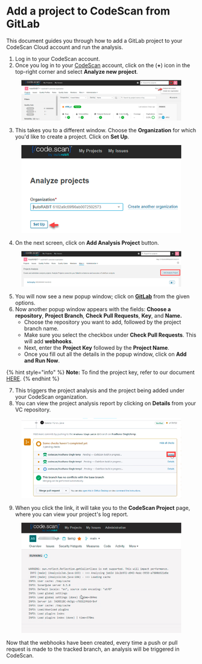 # Add a project to CodeScan from GitLab

This document guides you through how to add a GitLab project to your CodeScan Cloud account and run the analysis.

1. Log in to your CodeScan account.
2. Once you log in to your [CodeScan](https://www.codescan.io/) account, click on the (**+**) icon in the top-right corner and select **Analyze new project**.

<figure><img src="../../../../.gitbook/assets/image (37) (1) (1) (1) (1) (1) (1) (1) (1) (1) (1) (1) (1) (1) (1).png" alt=""><figcaption></figcaption></figure>

3. This takes you to a different window. Choose the **Organization** for which you'd like to create a project. Click on **Set Up**.

<figure><img src="../../../../.gitbook/assets/image (38) (1) (1) (1) (1) (1) (1) (1) (1) (1) (1) (1) (1) (1) (1).png" alt=""><figcaption></figcaption></figure>

4. On the next screen, click on **Add Analysis Project** button.

<figure><img src="../../../../.gitbook/assets/image (39) (1) (1) (1) (1) (1) (1) (1) (1) (1) (1) (1) (1) (1) (1).png" alt=""><figcaption></figcaption></figure>

5. You will now see a new popup window; click on [**GitLab**](https://knowledgebase.autorabit.com/codescan/docs/integrating-codescan-in-gitlab) from the given options.
6. Now another popup window appears with the fields: **Choose a repository**, **Project Branch**, **Check Pull Requests**, **Key**, and **Name.**
   * Choose the repository you want to add, followed by the project branch name.
   * Make sure you select the checkbox under **Check Pull Requests**. This will add **webhooks**.
   * Next, enter the **Project Key** followed by the **Project Name**.
   * Once you fill out all the details in the popup window, click on **Add and Run Now**.

{% hint style="info" %}
**Note:** To find the project key, refer to our document [HERE](https://knowledgebase.autorabit.com/codescan/docs/finding-your-project-key).
{% endhint %}

7. This triggers the project analysis and the project being added under your CodeScan organization.
8. You can view the project analysis report by clicking on **Details** from your VC repository.

<figure><img src="../../../../.gitbook/assets/image (40) (1) (1) (1) (1) (1) (1) (1) (1) (1) (1) (1) (1) (1) (1).png" alt="" width="563"><figcaption></figcaption></figure>

9. When you click the link, it will take you to the **CodeScan Project** page, where you can view your project's log report.

<figure><img src="../../../../.gitbook/assets/image (41) (1) (1) (1) (1) (1) (1) (1) (1) (1) (1) (1) (1) (1) (1).png" alt=""><figcaption></figcaption></figure>

Now that the webhooks have been created, every time a push or pull request is made to the tracked branch, an analysis will be triggered in CodeScan.
